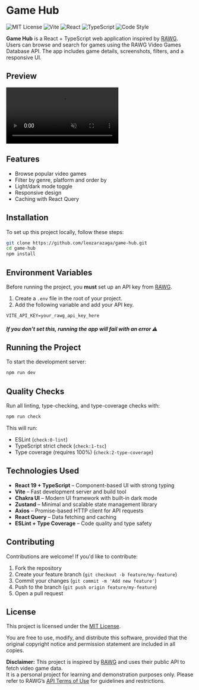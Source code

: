 # Game Hub

![MIT License](https://img.shields.io/badge/license-MIT-blue.svg)
![Vite](https://img.shields.io/badge/Built%20With-Vite-646CFF?logo=vite&logoColor=FFD62E)
![React](https://img.shields.io/badge/React-19.x-61DAFB?logo=react)
![TypeScript](https://img.shields.io/badge/TypeScript-5.x-3178C6?logo=typescript)
![Code Style](https://img.shields.io/badge/Code%20Style-ESLint%20%2B%20Type%20Coverage-blue)

**Game Hub** is a React + TypeScript web application inspired by [RAWG](https://rawg.io/). Users can browse and search for games using the RAWG Video Games Database API. The app includes game details, screenshots, filters, and a responsive UI.

## Preview

<video autoplay loop muted playsinline width="60%">
  <source src="./src/assets/game-hub-preview.mp4" type="video/mp4">
  Your browser does not support the video tag.
</video>

<!-- **Live Demo :** [https://game-hub.netlify.app](https://game-hub.netlify.app) -->

## Features

-   Browse popular video games
-   Filter by genre, platform and order by
-   Light/dark mode toggle
-   Responsive design
-   Caching with React Query

## Installation

To set up this project locally, follow these steps:

```bash
git clone https://github.com/leozarazaga/game-hub.git
cd game-hub
npm install
```

## Environment Variables

Before running the project, you **must** set up an API key from [RAWG](https://rawg.io/apidocs).

1. Create a `.env` file in the root of your project.
2. Add the following variable and add your API key.

```env
VITE_API_KEY=your_rawg_api_key_here
```

##### If you don’t set this, running the app will fail with an error ⚠️

## Running the Project

To start the development server:

```bash
npm run dev
```

## Quality Checks

Run all linting, type-checking, and type-coverage checks with:

```bash
npm run check
```

This will run:

-   ESLint (`check:0-lint`)
-   TypeScript strict check (`check:1-tsc`)
-   Type coverage (requires 100%) (`check:2-type-coverage`)

## Technologies Used

-   **React 19 + TypeScript** – Component-based UI with strong typing
-   **Vite** – Fast development server and build tool
-   **Chakra UI** – Modern UI framework with built-in dark mode
-   **Zustand** – Minimal and scalable state management library
-   **Axios** – Promise-based HTTP client for API requests
-   **React Query** – Data fetching and caching
-   **ESLint + Type Coverage** – Code quality and type safety

## Contributing

Contributions are welcome! If you'd like to contribute:

1. Fork the repository
2. Create your feature branch (`git checkout -b feature/my-feature`)
3. Commit your changes (`git commit -m 'Add new feature'`)
4. Push to the branch (`git push origin feature/my-feature`)
5. Open a pull request

## License

This project is licensed under the [MIT License](./LICENSE).

You are free to use, modify, and distribute this software, provided that the original copyright notice and permission statement are included in all copies.

**Disclaimer:** This project is inspired by [RAWG](https://rawg.io/) and uses their public API to fetch video game data.  
It is a personal project for learning and demonstration purposes only. Please refer to RAWG’s [API Terms of Use](https://rawg.io/apidocs) for guidelines and restrictions.
